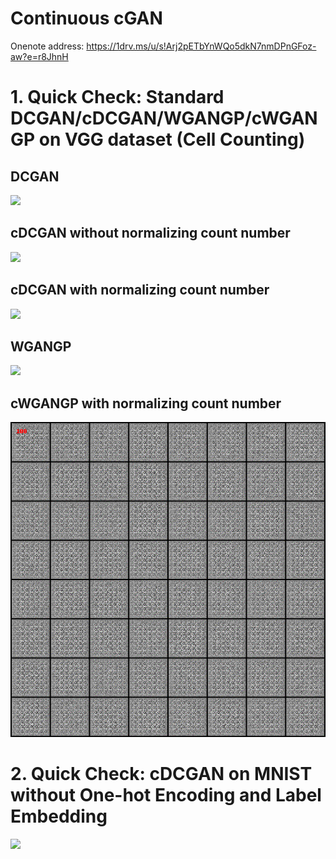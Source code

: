 # Continuous cGAN

Onenote address: https://1drv.ms/u/s!Arj2pETbYnWQo5dkN7nmDPnGFoz-aw?e=r8JhnH


# 1. Quick Check: Standard DCGAN/cDCGAN/WGANGP/cWGANGP on VGG dataset (Cell Counting)

## DCGAN
![](./images/CellCounting/DCGAN.gif)

## cDCGAN without normalizing count number
![](./images/CellCounting/cDCGAN_no_normalize.gif)

## cDCGAN with normalizing count number
![](./images/CellCounting/cDCGAN_normalize.gif)

## WGANGP
![](./images/CellCounting/WGANGP.gif)

## cWGANGP with normalizing count number
![](./images/CellCounting/cWGANGP_normalize.gif)


# 2. Quick Check: cDCGAN on MNIST without One-hot Encoding and Label Embedding

![](./images/MNIST/cDCGAN.gif)